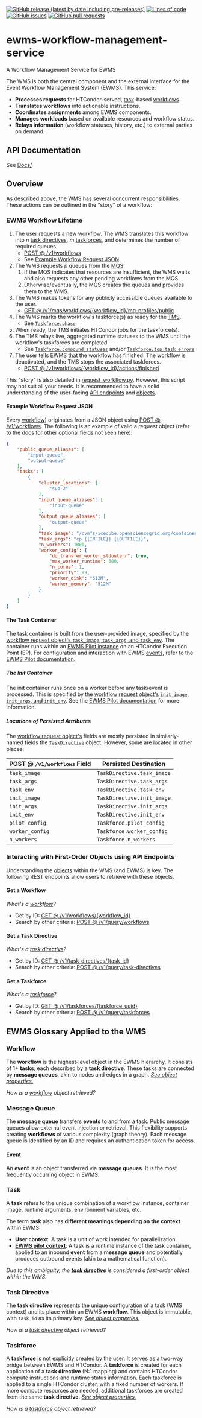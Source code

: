 <!--- Top of README Badges (automated) --->
[![GitHub release (latest by date including pre-releases)](https://img.shields.io/github/v/release/Observation-Management-Service/ewms-workflow-management-service?include_prereleases)](https://github.com/Observation-Management-Service/ewms-workflow-management-service/) [![Lines of code](https://img.shields.io/tokei/lines/github/Observation-Management-Service/ewms-workflow-management-service)](https://github.com/Observation-Management-Service/ewms-workflow-management-service/) [![GitHub issues](https://img.shields.io/github/issues/Observation-Management-Service/ewms-workflow-management-service)](https://github.com/Observation-Management-Service/ewms-workflow-management-service/issues?q=is%3Aissue+sort%3Aupdated-desc+is%3Aopen) [![GitHub pull requests](https://img.shields.io/github/issues-pr/Observation-Management-Service/ewms-workflow-management-service)](https://github.com/Observation-Management-Service/ewms-workflow-management-service/pulls?q=is%3Apr+sort%3Aupdated-desc+is%3Aopen) 
<!--- End of README Badges (automated) --->

# ewms-workflow-management-service

A Workflow Management Service for EWMS

The WMS is both the central component and the external interface for the Event Workflow Management System (EWMS). This service:

- **Processes requests** for HTCondor-served, [task](#task)-based [workflows](#workflow).
- **Translates workflows** into actionable instructions.
- **Coordinates assignments** among EWMS components.
- **Manages workloads** based on available resources and workflow status.
- **Relays information** (workflow statuses, history, etc.) to external parties on demand.

## API Documentation

See [Docs/](./Docs)

## Overview

As described [above](#ewms-workflow-management-service), the WMS has several concurrent responsibilities. These actions can be outlined in the "story" of a workflow:

### EWMS Workflow Lifetime

1. The user requests a new [workflow](#workflow). The WMS translates this workflow into _n_ [task directives](#task-directive), _m_ [taskforces](#taskforce), and determines the number of required queues.
    - [POST @ /v1/workflows](https://github.com/Observation-Management-Service/ewms-workflow-management-service/blob/main/Docs/Apis/DefaultApi.md#post-v1workflows)
    - See [Example Workflow Request JSON](#example-workflow-request-json)
2. The WMS requests _p_ queues from the [MQS](https://github.com/Observation-Management-Service/ewms-message-queue-service):
    1. If the MQS indicates that resources are insufficient, the WMS waits and also requests any other pending workflows from the MQS.
    2. Otherwise/eventually, the MQS creates the queues and provides them to the WMS.
3. The WMS makes tokens for any publicly accessible queues available to the user.
    - [GET @ /v1/mqs/workflows/{workflow_id}/mq-profiles/public](https://github.com/Observation-Management-Service/ewms-message-queue-service/blob/main/Docs/Apis/DefaultApi.md#v1MqsWorkflowsWorkflowIdMqProfilesPublicGet)
4. The WMS marks the workflow's taskforce(s) as ready for the [TMS](https://github.com/Observation-Management-Service/ewms-task-management-service).
    - See [`Taskforce.phase`](https://github.com/Observation-Management-Service/ewms-workflow-management-service/blob/main/Docs/Models/TaskforceObject.md)
5. When ready, the TMS initiates HTCondor jobs for the taskforce(s).
6. The TMS relays live, aggregated runtime statuses to the WMS until the workflow's taskforces are completed.
    - See [`Taskforce.compound_statuses`](https://github.com/Observation-Management-Service/ewms-workflow-management-service/blob/main/Docs/Models/TaskforceObject.md) and/or [`Taskforce.top_task_errors`](https://github.com/Observation-Management-Service/ewms-workflow-management-service/blob/main/Docs/Models/TaskforceObject.md)
7. The user tells EWMS that the workflow has finished. The workflow is deactivated, and the TMS stops the associated taskforces.
    - [POST @ /v1/workflows/{workflow_id}/actions/finished](https://github.com/Observation-Management-Service/ewms-message-queue-service/blob/main/Docs/Apis/DefaultApi.md#post-v1workflowsworkflow_idactionsfinished)

This "story" is also detailed in [request_workflow.py](https://github.com/Observation-Management-Service/ewms-workflow-management-service/blob/readme/examples/request_workflow.py). However, this script may not suit all your needs. It is recommended to have a solid understanding of the user-facing [API endpoints](https://github.com/Observation-Management-Service/ewms-workflow-management-service/tree/main/Docs#documentation-for-api-endpoints) and [objects](https://github.com/Observation-Management-Service/ewms-workflow-management-service/tree/main/Docs#documentation-for-models).

#### Example Workflow Request JSON

Every [workflow](#workflow)) originates from a JSON object using [POST @ /v1/workflows](https://github.com/Observation-Management-Service/ewms-workflow-management-service/blob/main/Docs/Apis/DefaultApi.md#post-v1workflows). The following is an example of valid a request object (refer to the [docs](https://github.com/Observation-Management-Service/ewms-workflow-management-service/blob/main/Docs/Models/_v1_workflows_post_request.md) for other optional fields not seen here):

```json
{
    "public_queue_aliases": [
        "input-queue",
        "output-queue"
    ],
    "tasks": [
        {
            "cluster_locations": [
                "sub-2"
            ],
            "input_queue_aliases": [
                "input-queue"
            ],
            "output_queue_aliases": [
                "output-queue"
            ],
            "task_image": "/cvmfs/icecube.opensciencegrid.org/containers/path/to/my-apptainer-container:1.2.3",
            "task_args": "cp {{INFILE}} {{OUTFILE}}",
            "n_workers": 1000,
            "worker_config": {
                "do_transfer_worker_stdouterr": true,
                "max_worker_runtime": 600,
                "n_cores": 1,
                "priority": 99,
                "worker_disk": "512M",
                "worker_memory": "512M"
            }
        }
    ]
}
```

#### The Task Container

The task container is built from the user-provided image, specified by the [workflow request object's `task_image`, `task_args`, and `task_env`](https://github.com/Observation-Management-Service/ewms-workflow-management-service/blob/main/Docs/Apis/DefaultApi.md#post-v1workflows). The container runs within an [EWMS Pilot instance](https://github.com/Observation-Management-Service/ewms-pilot) on an HTCondor Execution Point (EP). For configuration and interaction with EWMS [events](#event), refer to the [EWMS Pilot documentation](https://github.com/Observation-Management-Service/ewms-pilot).

##### The Init Container

The init container runs once on a worker before any task/event is processed. This is specified by the [workflow request object's `init_image`, `init_args`, and `init_env`](https://github.com/Observation-Management-Service/ewms-workflow-management-service/blob/main/Docs/Apis/DefaultApi.md#post-v1workflows). See the [EWMS Pilot documentation](https://github.com/Observation-Management-Service/ewms-pilot#the-init-container) for more information.

##### Locations of Persisted Attributes

The [workflow request object's](https://github.com/Observation-Management-Service/ewms-workflow-management-service/blob/main/Docs/Apis/DefaultApi.md#post-v1workflows) fields are mostly persisted in similarly-named fields the [`TaskDirective`](#task-directive) object. However, some are located in other places:

| POST @ `/v1/workflows` Field | Persisted Destination      |
|------------------------------|----------------------------|
| `task_image`                 | `TaskDirective.task_image` |
| `task_args`                  | `TaskDirective.task_args`  |
| `task_env`                   | `TaskDirective.task_env`   |
| `init_image`                 | `TaskDirective.init_image` |
| `init_args`                  | `TaskDirective.init_args`  |
| `init_env`                   | `TaskDirective.init_env`   |
| `pilot_config`               | `Taskforce.pilot_config`   |
| `worker_config`              | `Taskforce.worker_config`  |
| `n_workers`                  | `Taskforce.n_workers`      |

### Interacting with First-Order Objects using API Endpoints

Understanding the [objects](#ewms-glossary-applied-to-the-wms) within the WMS (and EWMS) is key. The following REST endpoints allow users to retrieve with these objects.

#### Get a Workflow

_What's a [workflow](#workflow)?_

- Get by ID: [GET @ /v1/workflows/{workflow_id}](https://github.com/Observation-Management-Service/ewms-workflow-management-service/blob/main/Docs/Apis/DefaultApi.md#get-v1workflowsworkflow-id)
- Search by other criteria: [POST @ /v1/query/workflows](https://github.com/Observation-Management-Service/ewms-workflow-management-service/blob/main/Docs/Apis/DefaultApi.md#post-v1workflows)

#### Get a Task Directive

_What's a [task directive](#task-directive)?_

- Get by ID: [GET @ /v1/task-directives/{task_id}](https://github.com/Observation-Management-Service/ewms-workflow-management-service/blob/main/Docs/Apis/DefaultApi.md#get-v1task-directivestask_id)
- Search by other criteria: [POST @ /v1/query/task-directives](https://github.com/Observation-Management-Service/ewms-workflow-management-service/blob/main/Docs/Apis/DefaultApi.md#post-v1querytask-directives)

#### Get a Taskforce

_What's a [taskforce](#taskforce)?_

- Get by ID: [GET @ /v1/taskforces/{taskforce_uuid}](https://github.com/Observation-Management-Service/ewms-workflow-management-service/blob/main/Docs/Apis/DefaultApi.md#get-v1taskforcestaskforce_uuid)
- Search by other criteria: [POST @ /v1/query/taskforces](https://github.com/Observation-Management-Service/ewms-workflow-management-service/blob/main/Docs/Apis/DefaultApi.md#post-v1querytaskforces)

## EWMS Glossary Applied to the WMS

### Workflow

The **workflow** is the highest-level object in the EWMS hierarchy. It consists of 1+ **tasks**, each described by a **task directive**. These tasks are connected by **message queues**, akin to nodes and edges in a graph. _[See object properties.](https://github.com/Observation-Management-Service/ewms-workflow-management-service/blob/main/Docs/Models/WorkflowObject.md)_

_How is a [workflow](#get-a-workflow) object retrieved?_

### Message Queue

The **message queue** transfers **events** to and from a task. Public message queues allow external event injection or retrieval. This flexibility supports creating **workflows** of various complexity (graph theory). Each message queue is identified by an ID and requires an authentication token for access.

#### Event

An **event** is an object transferred via **message queues**. It is the most frequently occurring object in EWMS.

### Task

A **task** refers to the unique combination of a workflow instance, container image, runtime arguments, environment variables, etc.

The term **task** also has **different meanings depending on the context** within EWMS:

- **User context**: A task is a unit of work intended for parallelization.
- **[EWMS pilot context](#the-task-container)**: A task is a runtime instance of the task container, applied to an inbound **event** from a **message queue** and potentially produces outbound events (akin to a mathematical function).

_Due to this ambiguity, the [**task directive**](#task-directive) is considered a first-order object within the WMS._

### Task Directive

The **task directive** represents the unique configuration of a [task](#task) (WMS context) and its place within an EWMS **workflow**. This object is immutable, with `task_id` as its primary key. _[See object properties.](https://github.com/Observation-Management-Service/ewms-workflow-management-service/blob/main/Docs/Models/TaskDirectiveObject.md)_

_How is a [task directive](#get-a-task-directive) object retrieved?_

### Taskforce

A **taskforce** is not explicitly created by the user. It serves as a two-way bridge between EWMS and HTCondor. A **taskforce** is created for each application of a **task directive** (N:1 mapping) and contains HTCondor compute instructions and runtime status information. Each taskforce is applied to a single HTCondor cluster, with a fixed number of workers. If more compute resources are needed, additional taskforces are created from the same **task directive**. _[See object properties.](https://github.com/Observation-Management-Service/ewms-workflow-management-service/blob/main/Docs/Models/TaskforceObject.md)_

_How is a [taskforce](#get-a-taskforce) object retrieved?_
